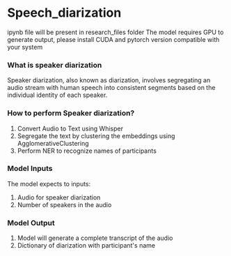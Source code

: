 # Speech_diarization
ipynb file will be present in research_files folder
The model requires GPU to generate output, please install CUDA and pytorch version compatible with your system

### What is speaker diarization
Speaker diarization, also known as diarization, involves segregating an audio stream with human speech into consistent segments based on the individual identity of each speaker.

### How to perform Speaker diarization?
1. Convert Audio to Text using Whisper
2. Segregate the text by clustering the embeddings using AgglomerativeClustering
3. Perform NER to recognize names of participants

### Model Inputs
The model expects to inputs: 
1. Audio for speaker diarization
2. Number of speakers in the audio

### Model Output
1. Model will generate a complete transcript of the audio
2. Dictionary of diarization with participant's name

